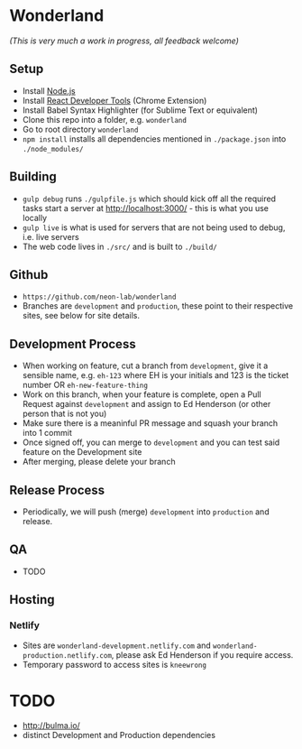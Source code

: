 # Wonderland

_(This is very much a work in progress, all feedback welcome)_

## Setup

- Install [Node.js](https://nodejs.org/en/download/)
- Install [React Developer Tools](https://chrome.google.com/webstore/detail/react-developer-tools/fmkadmapgofadopljbjfkapdkoienihi?hl=en) (Chrome Extension)
- Install Babel Syntax Highlighter (for Sublime Text or equivalent)
- Clone this repo into a folder, e.g. `wonderland`
- Go to root directory `wonderland`
- `npm install` installs all dependencies mentioned in `./package.json` into `./node_modules/`

## Building

- `gulp debug` runs `./gulpfile.js` which should kick off all the required tasks start a server at [http://localhost:3000/](http://localhost:3000/) - this is what you use locally
- `gulp live` is what is used for servers that are not being used to debug, i.e. live servers
- The web code lives in `./src/` and is built to `./build/`

## Github

- `https://github.com/neon-lab/wonderland`
- Branches are `development` and `production`, these point to their respective sites, see below for site details.

## Development Process

- When working on feature, cut a branch from `development`, give it a sensible name, e.g. `eh-123` where EH is your initials and 123 is the ticket number OR `eh-new-feature-thing`
- Work on this branch, when your feature is complete, open a Pull Request against `development` and assign to Ed Henderson (or other person that is not you)
- Make sure there is a meaninful PR message and squash your branch into 1 commit
- Once signed off, you can merge to `development` and you can test said feature on the Development site
- After merging, please delete your branch

## Release Process

- Periodically, we will push (merge) `development` into `production` and release.

## QA

- TODO

## Hosting

### Netlify
- Sites are `wonderland-development.netlify.com` and `wonderland-production.netlify.com`, please ask Ed Henderson if you require access.
- Temporary password to access sites is `kneewrong`

# TODO

- http://bulma.io/
- distinct Development and Production dependencies
